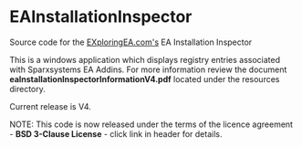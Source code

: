 # EAInstallationInspector

Source code for the [EXploringEA.com's](http://EXploringEA.com "EXploringEA") EA Installation Inspector 

This is a windows application which displays registry entries associated with Sparxsystems EA Addins.
For more information review the document **eaInstallationInspectorInformationV4.pdf** located under the resources directory.

Current release is V4.

NOTE: This code is now released under the terms of the licence agreement - **BSD 3-Clause License** - click link in header for details.
